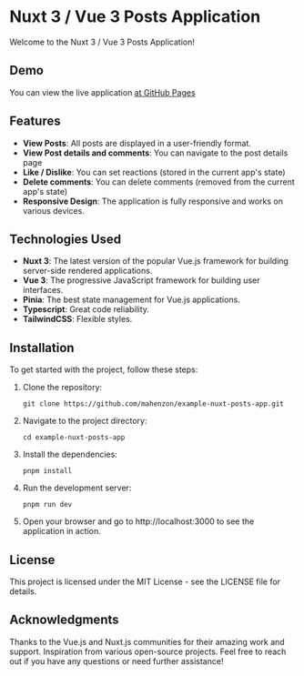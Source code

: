 # Nuxt 3 / Vue 3 Posts Application

Welcome to the Nuxt 3 / Vue 3 Posts Application!

## Demo

You can view the live application [at GitHub Pages](https://mahenzon.github.io/example-nuxt-posts-app/)

## Features

- **View Posts**: All posts are displayed in a user-friendly format.
- **View Post details and comments**: You can navigate to the post details page
- **Like / Dislike**: You can set reactions (stored in the current app's state)
- **Delete comments**: You can delete comments (removed from the current app's state)
- **Responsive Design**: The application is fully responsive and works on various devices.

## Technologies Used

- **Nuxt 3**: The latest version of the popular Vue.js framework for building server-side rendered applications.
- **Vue 3**: The progressive JavaScript framework for building user interfaces.
- **Pinia**: The best state management for Vue.js applications.
- **Typescript**: Great code reliability.
- **TailwindCSS**: Flexible styles.

## Installation

To get started with the project, follow these steps:

1. Clone the repository:

    ```shell
    git clone https://github.com/mahenzon/example-nuxt-posts-app.git
    ```

2. Navigate to the project directory:

    ```shell
    cd example-nuxt-posts-app
    ```

3. Install the dependencies:

    ```shell
    pnpm install
    ```

4. Run the development server:

    ```shell
    pnpm run dev
    ```

5. Open your browser and go to http://localhost:3000 to see the application in action.

## License

This project is licensed under the MIT License - see the LICENSE file for details.

## Acknowledgments

Thanks to the Vue.js and Nuxt.js communities for their amazing work and support.
Inspiration from various open-source projects.
Feel free to reach out if you have any questions or need further assistance!
